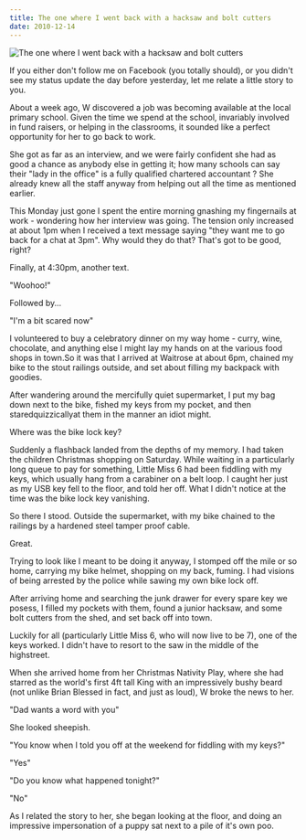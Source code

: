 ```yaml
---
title: The one where I went back with a hacksaw and bolt cutters
date: 2010-12-14
---
```


![The one where I went back with a hacksaw and bolt cutters](https://source.unsplash.com/qTpc0Vj4YoE/1600x900)

If you either don't follow me on Facebook (you totally should), or you didn't see my status update the day before yesterday, let me relate a little story to you.

About a week ago, W discovered a job was becoming available at the local primary school. Given the time we spend at the school, invariably involved in fund raisers, or helping in the classrooms, it sounded like a perfect opportunity for her to go back to work.

She got as far as an interview, and we were fairly confident she had as good a chance as anybody else in getting it; how many schools can say their "lady in the office" is a fully qualified chartered accountant ? She already knew all the staff anyway from helping out all the time as mentioned earlier.

This Monday just gone I spent the entire morning gnashing my fingernails at work - wondering how her interview was going. The tension only increased at about 1pm when I received a text message saying "they want me to go back for a chat at 3pm". Why would they do that? That's got to be good, right?

Finally, at 4:30pm, another text.

"Woohoo!"

Followed by...

"I'm a bit scared now"

I volunteered to buy a celebratory dinner on my way home - curry, wine, chocolate, and anything else I might lay my hands on at the various food shops in town.So it was that I arrived at Waitrose at about 6pm, chained my bike to the stout railings outside, and set about filling my backpack with goodies.

After wandering around the mercifully quiet supermarket, I put my bag down next to the bike, fished my keys from my pocket, and then staredquizzicallyat them in the manner an idiot might.

Where was the bike lock key?

Suddenly a flashback landed from the depths of my memory. I had taken the children Christmas shopping on Saturday. While waiting in a particularly long queue to pay for something, Little Miss 6 had been fiddling with my keys, which usually hang from a carabiner on a belt loop. I caught her just as my USB key fell to the floor, and told her off. What I didn't notice at the time was the bike lock key vanishing.

So there I stood. Outside the supermarket, with my bike chained to the railings by a hardened steel tamper proof cable.

Great.

Trying to look like I meant to be doing it anyway, I stomped off the mile or so home, carrying my bike helmet, shopping on my back, fuming. I had visions of being arrested by the police while sawing my own bike lock off.

After arriving home and searching the junk drawer for every spare key we posess, I filled my pockets with them, found a junior hacksaw, and some bolt cutters from the shed, and set back off into town.

Luckily for all (particularly Little Miss 6, who will now live to be 7), one of the keys worked. I didn't have to resort to the saw in the middle of the highstreet.

When she arrived home from her Christmas Nativity Play, where she had starred as the world's first 4ft tall King with an impressively bushy beard (not unlike Brian Blessed in fact, and just as loud), W broke the news to her.

"Dad wants a word with you"

She looked sheepish.

"You know when I told you off at the weekend for fiddling with my keys?"

"Yes"

"Do you know what happened tonight?"

"No"

As I related the story to her, she began looking at the floor, and doing an impressive impersonation of a puppy sat next to a pile of it's own poo.